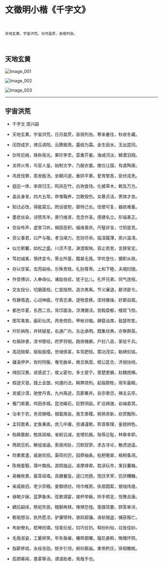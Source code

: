 # 文徵明小楷《千字文》

<br />

```
天地玄黄，宇宙洪荒。日月盈昃，辰宿列张。
```

<br />

## 天地玄黄


![Image_001]( https://xyqin.coding.net/p/my/d/document/git/raw/master/imgs/shufa/文徵明-小楷千字文/Image_001.png )


![Image_002]( https://xyqin.coding.net/p/my/d/document/git/raw/master/imgs/shufa/文徵明-小楷千字文/Image_002.png )


![Image_003]( https://xyqin.coding.net/p/my/d/document/git/raw/master/imgs/shufa/文徵明-小楷千字文/Image_003.png )

---

## 宇宙洪荒


- 千字文 周兴嗣
 
- 天地玄黄，宇宙洪荒。日月盈昃，辰宿列张。寒来暑往，秋收冬藏。
- 闰馀成岁，律吕调阳。云腾致雨，露结为霜。金生丽水，玉出昆冈。
- 剑号巨阙，珠称夜光。果珍李柰，菜重芥姜。海咸河淡，鳞潜羽翔。
- 龙师火帝，鸟官人皇。始制文字，乃服衣裳。推位让国，有虞陶唐。
- 吊民伐罪，周发殷汤。坐朝问道，垂拱平章。爱育黎首，臣伏戎羌。
- 遐迩一体，率宾归王。鸣凤在竹，白驹食场。化被草木，赖及万方。
- 盖此身发，四大五常。恭惟鞠养，岂敢毁伤。女慕贞洁，男效才良。
- 知过必改，得能莫忘。罔谈彼短，靡恃己长。信使可复，器欲难量。
- 墨悲丝染，诗赞羔羊。景行维贤，克念作圣。德建名立，形端表正。
- 空谷传声，虚堂习听。祸因恶积，福缘善庆。尺璧非宝，寸阴是竞。
- 资父事君，曰严与敬。孝当竭力，忠则尽命。临深履薄，夙兴温凊。
- 似兰斯馨，如松之盛。川流不息，渊澄取映。容止若思，言辞安定。
- 笃初诚美，慎终宜令。荣业所基，籍甚无竟。学优登仕，摄职从政。
- 存以甘棠，去而益咏。乐殊贵贱，礼别尊卑。上和下睦，夫唱妇随。
- 外受傅训，入奉母仪。诸姑伯叔，犹子比儿。孔怀兄弟，同气连枝。
- 交友投分，切磨箴规。仁慈隐恻，造次弗离。节义廉退，颠沛匪亏。
- 性静情逸，心动神疲。守真志满，逐物意移。坚持雅操，好爵自縻。
- 都邑华夏，东西二京。背邙面洛，浮渭据泾。宫殿盘郁，楼观飞惊。
- 图写禽兽，画彩仙灵。丙舍傍启，甲帐对楹。肆筵设席，鼓瑟吹笙。
- 升阶纳陛，弁转疑星。右通广内，左达承明。既集坟典，亦聚群英。
- 杜稿钟隶，漆书壁经。府罗将相，路侠槐卿。户封八县，家给千兵。
- 高冠陪辇，驱毂振缨。世禄侈富，车驾肥轻。策功茂实，勒碑刻铭。
- 磻溪伊尹，佐时阿衡。奄宅曲阜，微旦孰营。桓公匡合，济弱扶倾。
- 绮回汉惠，说感武丁。俊乂密勿，多士寔宁。晋楚更霸，赵魏困横。
- 假途灭虢，践土会盟。何遵约法，韩弊烦刑。起翦颇牧，用军最精。
- 宣威沙漠，驰誉丹青。九州禹迹，百郡秦并。岳宗泰岱，禅主云亭。
- 雁门紫塞，鸡田赤城。昆池碣石，巨野洞庭。旷远绵邈，岩岫杳冥。
- 治本于农，务资稼穑。俶载南亩，我艺黍稷。税熟贡新，劝赏黜陟。
- 孟轲敦素，史鱼秉直。庶几中庸，劳谦谨敕。聆音察理，鉴貌辨色。
- 贻厥嘉猷，勉其祗植。省躬讥诫，宠增抗极。殆辱近耻，林皋幸即。
- 两疏见机，解组谁逼。索居闲处，沉默寂寥。求古寻论，散虑逍遥。
- 欣奏累遣，戚谢欢招。渠荷的历，园莽抽条。枇杷晚翠，梧桐蚤凋。
- 陈根委翳，落叶飘摇。游鹍独运，凌摩绛霄。耽读玩市，寓目囊箱。
- 易輶攸畏，属耳垣墙。具膳餐饭，适口充肠。饱饫烹宰，饥厌糟糠。
- 亲戚故旧，老少异粮。妾御绩纺，侍巾帷房。纨扇圆絜，银烛炜煌。
- 昼眠夕寐，蓝笋象床。弦歌酒宴，接杯举觞。矫手顿足，悦豫且康。
- 嫡后嗣续，祭祀烝尝。稽颡再拜，悚惧恐惶。笺牒简要，顾答审详。
- 骸垢想浴，执热愿凉。驴骡犊特，骇跃超骧。诛斩贼盗，捕获叛亡。
- 布射僚丸，嵇琴阮啸。恬笔伦纸，钧巧任钓。释纷利俗，竝皆佳妙。
- 毛施淑姿，工颦妍笑。年矢每催，曦晖朗曜。璇玑悬斡，晦魄环照。
- 指薪修祜，永绥吉劭。矩步引领，俯仰廊庙。束带矜庄，徘徊瞻眺。
- 孤陋寡闻，愚蒙等诮。谓语助者，焉哉乎也。


